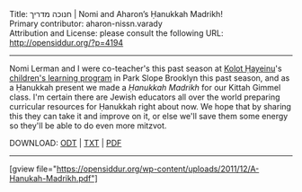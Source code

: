 <html>
<head></head>
<body>
Title: חנוכה מדריך | Nomi and Aharon’s Ḥanukkah Madrikh!<br />
Primary contributor: aharon-nissn.varady<br />
Attribution and License: please consult the following URL: <a href="http://opensiddur.org/?p=4194">http://opensiddur.org/?p=4194</a>
<p />
<hr />

<div class="english">
Nomi Lerman and I were co-teacher's this past season at <a href="http://www.kolotchayeinu.org">Kolot Ḥayeinu</a>'s <a href="http://www.kolotchayeinu.org/node/34">children's learning program</a> in Park Slope Brooklyn this past season, and as a Ḥanukkah present we made a <em>Ḥanukkah Madrikh</em> for our Kittah Gimmel class. I'm certain there are Jewish educators all over the world preparing curricular resources for Ḥanukkah right about now. We hope that by sharing this they can take it and improve on it, or else we'll save them some energy so they'll be able to do even more mitzvot.

DOWNLOAD: <a href="https://opensiddur.org/wp-content/uploads/2011/12/A-Hanukah-Madrikh.odt">ODT</a> | <a href="https://opensiddur.org/wp-content/uploads/2011/12/A-Hanukah-Madrikh.txt">TXT</a> | <a href="https://opensiddur.org/wp-content/uploads/2011/12/A-Hanukah-Madrikh.pdf">PDF</a>
</div>

<hr />

[gview file="https://opensiddur.org/wp-content/uploads/2011/12/A-Hanukah-Madrikh.pdf"]
</body>
</html>